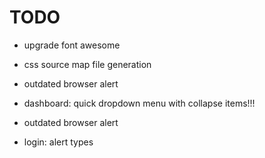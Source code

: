 # TODO

- upgrade font awesome

- css source map file generation

- outdated browser alert

- dashboard: quick dropdown menu with collapse items!!!

- outdated browser alert

- login: alert types
